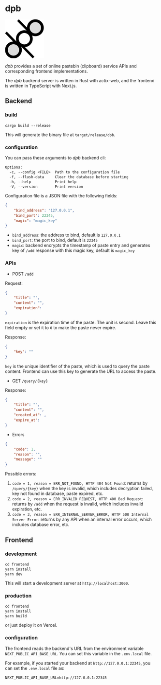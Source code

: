 # dpb

![](frontend/public/favicon.ico) 

*dpb* provides a set of online pastebin (clipboard) service APIs and corresponding frontend implementations.

The *dpb* backend server is written in Rust with actix-web, and the frontend is written in TypeScript with Next.js.

## Backend

### build

```shell
cargo build --release
```

This will generate the binary file at `target/release/dpb`.

### configuration

You can pass these arguments to *dpb* backend cli:

```
Options:
  -c, --config <FILE>  Path to the configuration file
  -f, --flush-data     Clear the database before starting
  -h, --help           Print help
  -V, --version        Print version
```

Configuration file is a JSON file with the following fields:

```json
{
    "bind_address": "127.0.0.1",
    "bind_port": 22345,
    "magic": "magic_key"
}
```

- `bind_address`: the address to bind, default is `127.0.0.1`
- `bind_port`: the port to bind, default is `22345`
- `magic`: backend encrypts the timestamp of paste entry and generates key of `/add` response with this magic key, default is `magic_key`

### APIs

- POST `/add`

Request:

```json
{
    "title": "",
    "content": "",
    "expiration": 
}
```

`expiration` is the expiration time of the paste. The unit is second. Leave this field empty or set it to `0` to make the paste never expire.

Response:

```json
{
    "key": ""
}
```

`key` is the unique identifier of the paste, which is used to query the paste content. Frontend can use this key to generate the URL to access the paste.

- GET `/query/{key}`

Response:

```json
{
    "title": "",
    "content": "",
    "created_at": ,
    "expire_at": 
}
```

- Errors

```json
{
    "code": 1,
    "reason": "",
    "message": ""
}
```

Possible errors:

1. `code = 1, reason = ERR_NOT_FOUND, HTTP 404 Not Found`: returns by `/query/{key}` when the key is invalid, which includes decryption failed, key not found in database, paste expired, etc.
2. `code = 2, reason = ERR_INVALID_REQUEST, HTTP 400 Bad Request`: returns by `/add` when the request is invalid, which includes invalid expiration, etc.
3. `code = 3, reason = ERR_INTERNAL_SERVER_ERROR, HTTP 500 Internal Server Error`: returns by any API when an internal error occurs, which includes database error, etc.

## Frontend

### development

```shell
cd frontend
yarn install
yarn dev
```

This will start a development server at `http://localhost:3000`.

### production

```shell
cd frontend
yarn install
yarn build
```

or just deploy it on Vercel.

### configuration

The frontend reads the backend's URL from the environment variable `NEXT_PUBLIC_API_BASE_URL`. You can set this variable in the `.env.local` file.

For example, if you started your backend at `http://127.0.0.1:22345`, you can set the `.env.local` file as:

```
NEXT_PUBLIC_API_BASE_URL=http://127.0.0.1:22345
```
